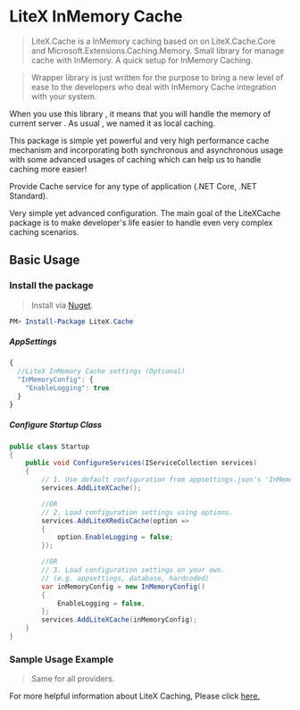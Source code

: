 # LiteX InMemory Cache
> LiteX.Cache is a InMemory caching based on on LiteX.Cache.Core and Microsoft.Extensions.Caching.Memory. Small library for manage cache with InMemory. A quick setup for InMemory Caching.

> Wrapper library is just written for the purpose to bring a new level of ease to the developers who deal with InMemory Cache integration with your system.

When you use this library , it means that you will handle the memory of current server . As usual , we named it as local caching.

This package is simple yet powerful and very high performance cache mechanism and incorporating both synchronous and asynchronous usage with some advanced usages of caching which can help us to handle caching more easier!

Provide Cache service for any type of application (.NET Core, .NET Standard).

Very simple yet advanced configuration. The main goal of the LiteXCache package is to make developer's life easier to handle even very complex caching scenarios.


## Basic Usage


### Install the package

> Install via [Nuget](https://www.nuget.org/packages/LiteX.Cache/).

```Powershell
PM> Install-Package LiteX.Cache
```

##### AppSettings
```js
{  
  //LiteX InMemory Cache settings (Optional)
  "InMemoryConfig": {
    "EnableLogging": true
  }
}
```

##### Configure Startup Class
```cs
public class Startup
{
    public void ConfigureServices(IServiceCollection services)
    {
        // 1. Use default configuration from appsettings.json's 'InMemoryConfig'
        services.AddLiteXCache();

        //OR
        // 2. Load configuration settings using options.
        services.AddLiteXRedisCache(option =>
        {
            option.EnableLogging = false;
        });

        //OR
        // 3. Load configuration settings on your own.
        // (e.g. appsettings, database, hardcoded)
        var inMemoryConfig = new InMemoryConfig()
        {
            EnableLogging = false,
        };
        services.AddLiteXCache(inMemoryConfig);
    }
}
```

### Sample Usage Example
> Same for all providers. 

For more helpful information about LiteX Caching, Please click [here.](https://github.com/a-patel/LiteXCache/blob/master/README.md#step-3--use-in-controller-or-business-layer-memo)

